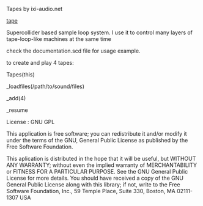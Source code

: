 Tapes by ixi-audio.net

[tape](https://github.com/enrike/tapes/blob/master/tape.png?raw=true)

Supercollider based sample loop system. I use it to control many layers of tape-loop-like machines at the same time

check the documentation.scd file for usage example.

to create and play 4 tapes:

Tapes(this)

_loadfiles(/path/to/sound/files)

_add(4)

_resume


License : GNU GPL

This application is free software; you can redistribute it and/or modify it under the terms of the GNU, General Public License as published by the Free Software Foundation.

This aplication is distributed in the hope that it will be useful, but WITHOUT ANY WARRANTY; without even the implied warranty of MERCHANTABILITY or FITNESS FOR A PARTICULAR PURPOSE. See the GNU General Public License for more details. You should have received a copy of the GNU General Public License along with this library; if not, write to the Free Software Foundation, Inc., 59 Temple Place, Suite 330, Boston, MA 02111-1307 USA

